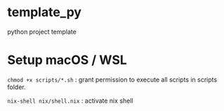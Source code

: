 # template_py
python project template

# Setup macOS / WSL
`chmod +x scripts/*.sh` : grant permission to execute all scripts in scripts folder.

`nix-shell nix/shell.nix` : activate nix shell
